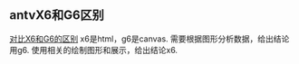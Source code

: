 

## antvX6和G6区别
[对比X6和G6的区别](https://app.yinxiang.com/shard/s37/nl/24388549/1c61fa52-a992-4d1c-9fd7-db336789ce44)
x6是html，g6是canvas.
需要根据图形分析数据，给出结论用g6.
使用相关的绘制图形和展示，给出结论x6.


